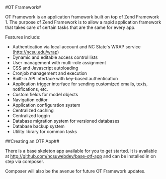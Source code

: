 #OT Framework#

OT Framework is an application framework built on top of Zend Framework 1.  The purpose of Zend Framework is to allow a rapid application framework that takes care of certain tasks that are the same for every app.

Features include:
* Authentication via local account and NC State's WRAP service (http://ncsu.edu/wrap)
* Dynamic and editable access control lists
* User management with multi-role assignment
* CSS and Javascript autoloading
* Cronjob management and execution
* Built-in API interface with key-based authentication
* Application trigger interface for sending customized emails, texts, notifications, etc.
* Custom fields for model objects
* Navigation editor
* Application configuration system
* Centralized caching
* Centralized loggin
* Database migration system for versioned databases
* Database backup system
* Utility library for common tasks

##Creating an OTF App##

There is a base skeleton app available for you to get started.  It is available at http://github.com/ncsuwebdev/base-otf-app and can be installed in on step via composer.

Composer will also be the avenue for future OT Framework updates.

